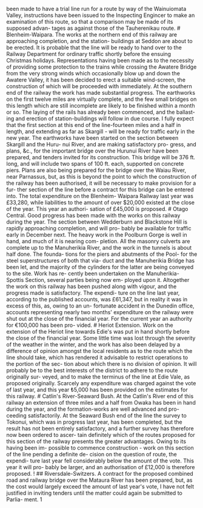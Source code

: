 been made to have a trial line run for a route by way of the Wainuiomata Valley, instructions have been issued to the Inspecting Engincer to make an examination of this route, so that a comparison may be made of its supposed advan- tages as against those of the Tauherenikau route. # Blenheim-Waipara. The works at the northern end of this railway are approaching completion, and the station- buildings at Seddon are about to be erected. It is probable that the line will be ready to hand over to the Railway Department for ordinary traffic shortly before the ensuing Christmas holidays. Representations having been made as to the necessity of providing some protection to the trains while crossing the Awatere Bridge from the very strong winds which occasionally blow up and down the Awatere Valley, it has been decided to erect a suitable wind-screen, the construction of which will be proceeded with immediately. At the southern end of the railway the work has made substantial progress. The earthworks on the first twelve miles are virtually complete, and the few small bridges on this length which are still incomplete are likely to be finished within a month or so. The laying of the rails has already been commenced, and the ballast- ing and erection of station-buildings will follow in due course. I fully expect that the first section at this end of the line-fourteen miles and a half in length, and extending as far as Skargill - will be ready for traffic early in the new year. The earthworks have been started on the section between Skargill and the Huru- nui River, and are making satisfactory pro- gress, and plans, &c., for the important bridge over the Hurunui River have been prepared, and tenders invited for its construction. This bridge will be 376 ft. long, and will include two spans of 100 ft. each, supported on concrete piers. Plans are also being prepared for the bridge over the Waiau River, near Parnassus, but, as this is beyond the point to which the construction of the railway has been authorised, it will be necessary to make provision for a fur- ther section of the line before a contract for this bridge can be entered into. The total expenditure on the Blenheim- Waipara Railway last year was £33,280, while liabilities to the amount of over $20,000 existed at the close of the year. This year an authori- sation of £45,000 is proposed. # Otago Central. Good progress has been made with the works on this railway during the year. The section between Wedderburn and Blackstone Hill is rapidly approaching completion, and will pro- bably be available for traffic early in December next. The heavy work in the Poolburn Gorge is well in hand, and much of it is nearing com- pletion. All the masonry culverts are complete up to the Manuherikia River, and the work in the tunnels is about half done. The founda- tions for the piers and abutments of the Pool- for the steel superstructures of both that via- duct and the Manuherikia Bridge has been let, and the majority of the cylinders for the latter are being conveyed to the site. Work has re- cently been undertaken on the Manuherikia- Spottis Section, several parties being now em- ployed upon it. Altogether the work on this railway has been pushed along with vigour, and the progress made is satisfactory. The expendi- ture on the line last year, according to the published accounts, was £61,347, but in reality it was in excess of this, as, owing to an un- fortunate accident in the Dunedin office, accounts representing nearly two months' expenditure on the railway were shut out at the close of the financial year. For the current year an authority for €100,000 has been pro- vided. # Heriot Extension. Work on the extension of the Heriot line towards Edie's was put in hand shortly before the close of the financial year. Some little time was lost through the severity of the weather in the winter, and the work has also been delayed by a difference of opinion amongst the <!-- PageHeader="!" --> local residents as to the route which the line should take, which has rendered it advisable to restrict operations to the portion of the sec- tion about which there is no division of opinion. It will probably be to the best interests of the district to adhere to the route originally sur- veyed, and to make the terminus of the line at Edie Vale, as proposed originally. Scarcely any expenditure was charged against the vote of last year, and this year ₺5,000 has been provided on the estimates for this railway. # Catlin's River-Seaward Bush. At the Catlin's River end of this railway an extension of three miles and a half from Owaka has been in hand during the year, and the formation-works are well advanced and pro- ceeding satisfactorily. At the Seaward Bush end of the line the survey to Tokonui, which was in progress last year, has been completed, but the result has not been entirely satisfactory, and a further survey has therefore now been ordered to ascer- tain definitely which of the routes proposed for this section of the railway presents the greater advantages. Owing to its having been im- possible to commence construction - work on this section of the line pending a definite de- cision on the question of route, the expendi- ture last year fell considerably below the amount of the vote. This year it will pro- bably be larger, and an authorisation of £12,000 is therefore proposed. ! ## Riversdale-Switzers. A contract for the proposed combined road and railway bridge over the Mataura River has been prepared, but, as the cost would largely exceed the amount of last year's vote, I have not felt justified in inviting tenders until the matter could again be submitted to Parlia- ment. 1 